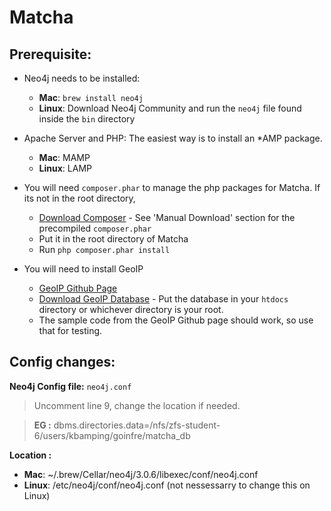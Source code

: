 # Matcha

## Prerequisite:
- Neo4j needs to be installed: 
  - **Mac**: `brew install neo4j`
  - **Linux**: Download Neo4j Community and run the `neo4j` file found inside the `bin` directory
  
- Apache Server and PHP:
  The easiest way is to install an *AMP package.
  - **Mac**: MAMP
  - **Linux**: LAMP

- You will need `composer.phar` to manage the php packages for Matcha. If its not in the root directory,
  - [Download Composer](https://getcomposer.org/download/) - See 'Manual Download' section for the precompiled `composer.phar`
  - Put it in the root directory of Matcha
  - Run `php composer.phar install`
  
- You will need to install GeoIP
  - [GeoIP Github Page](https://github.com/maxmind/GeoIP2-php)
  - [Download GeoIP Database](http://dev.maxmind.com/geoip/geoip2/geolite2/) - Put the database in your `htdocs` directory or whichever directory is your root.
  - The sample code from the GeoIP Github page should work, so use that for testing.
  
## Config changes: 
**Neo4j Config file:**
`neo4j.conf`
> Uncomment line 9, change the location if needed. 

> **EG :** dbms.directories.data=/nfs/zfs-student-6/users/kbamping/goinfre/matcha_db

**Location :**
  - **Mac**: ~/.brew/Cellar/neo4j/3.0.6/libexec/conf/neo4j.conf
  - **Linux**: /etc/neo4j/conf/neo4j.conf (not nessessarry to change this on Linux)
